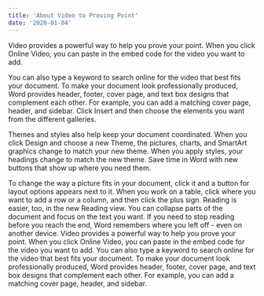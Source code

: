 ```yaml
---
title: 'About Video to Proving Point'
date: '2020-01-04'
---
```


Video provides a powerful way to help you prove your point. When you click Online Video, you can paste in the embed code for the video you want to add.

You can also type a keyword to search online for the video that best fits your document. To make your document look professionally produced, Word provides header, footer, cover page, and text box designs that complement each other.
For example, you can add a matching cover page, header, and sidebar. Click Insert and then choose the elements you want from the different galleries.

Themes and styles also help keep your document coordinated. When you click Design and choose a new Theme, the pictures, charts, and SmartArt graphics change to match your new theme.
When you apply styles, your headings change to match the new theme. Save time in Word with new buttons that show up where you need them.

To change the way a picture fits in your document, click it and a button for layout options appears next to it. When you work on a table, click where you want to add a row or a column, and then click the plus sign.
Reading is easier, too, in the new Reading view. You can collapse parts of the document and focus on the text you want.
If you need to stop reading before you reach the end, Word remembers where you left off - even on another device. Video provides a powerful way to help you prove your point.
When you click Online Video, you can paste in the embed code for the video you want to add. You can also type a keyword to search online for the video that best fits your document.
To make your document look professionally produced, Word provides header, footer, cover page, and text box designs that complement each other. For example, you can add a matching cover page, header, and sidebar.
